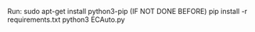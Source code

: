 Run:
    sudo apt-get install python3-pip (IF NOT DONE BEFORE)
    pip install -r requirements.txt
    python3 ECAuto.py


